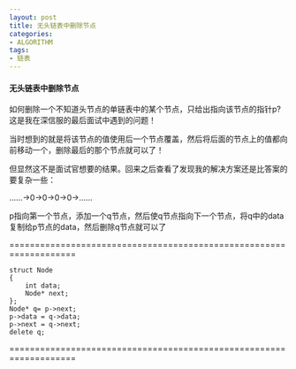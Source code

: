 ```yaml
---
layout: post
title: 无头链表中删除节点
categories:
- ALGORITHM
tags:
- 链表
---
```


#### 无头链表中删除节点
如何删除一个不知道头节点的单链表中的某个节点，只给出指向该节点的指针p?这是我在深信服的最后面试中遇到的问题！

当时想到的就是将该节点的值使用后一个节点覆盖，然后将后面的节点上的值都向前移动一个，删除最后的那个节点就可以了！

但显然这不是面试官想要的结果。回来之后查看了发现我的解决方案还是比答案的要复杂一些：

……->0->0->0->0->……

p指向第一个节点，添加一个q节点，然后使q节点指向下一个节点，将q中的data复制给p节点的data，然后删除q节点就可以了

===================================================================
    
    
    struct Node
    {
    	int data;
    	Node* next;
    };
    Node* q= p->next;
    p->data = q->data;
    p->next = q->next;
    delete q;
    



===================================================================


